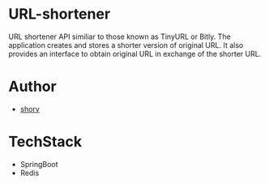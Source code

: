 # URL-shortener
URL shortener API similiar to those known as TinyURL or Bitly. The application creates and stores a shorter version of original URL. It also provides an interface to obtain original URL in exchange of the shorter URL.

# Author
- [shorv](https://github.com/shorv)

# TechStack
- SpringBoot
- Redis
